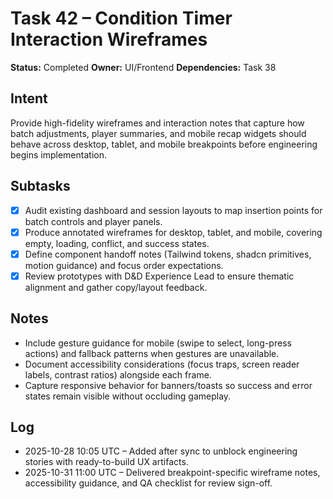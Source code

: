 # Task 42 – Condition Timer Interaction Wireframes

**Status:** Completed
**Owner:** UI/Frontend
**Dependencies:** Task 38

## Intent
Provide high-fidelity wireframes and interaction notes that capture how batch adjustments, player summaries, and mobile recap widgets should behave across desktop, tablet, and mobile breakpoints before engineering begins implementation.

## Subtasks
- [x] Audit existing dashboard and session layouts to map insertion points for batch controls and player panels.
- [x] Produce annotated wireframes for desktop, tablet, and mobile, covering empty, loading, conflict, and success states.
- [x] Define component handoff notes (Tailwind tokens, shadcn primitives, motion guidance) and focus order expectations.
- [x] Review prototypes with D&D Experience Lead to ensure thematic alignment and gather copy/layout feedback.

## Notes
- Include gesture guidance for mobile (swipe to select, long-press actions) and fallback patterns when gestures are unavailable.
- Document accessibility considerations (focus traps, screen reader labels, contrast ratios) alongside each frame.
- Capture responsive behavior for banners/toasts so success and error states remain visible without occluding gameplay.

## Log
- 2025-10-28 10:05 UTC – Added after sync to unblock engineering stories with ready-to-build UX artifacts.
- 2025-10-31 11:00 UTC – Delivered breakpoint-specific wireframe notes, accessibility guidance, and QA checklist for review sign-off.
